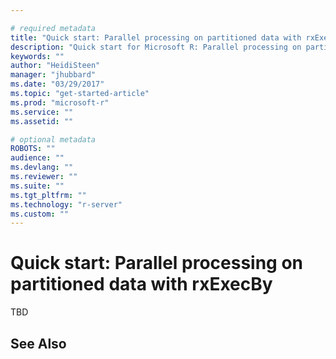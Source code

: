 ```yaml
---

# required metadata
title: "Quick start: Parallel processing on partitioned data with rxExecBy"
description: "Quick start for Microsoft R: Parallel processing on partitioned data with rxExecBy"
keywords: ""
author: "HeidiSteen"
manager: "jhubbard"
ms.date: "03/29/2017"
ms.topic: "get-started-article"
ms.prod: "microsoft-r"
ms.service: ""
ms.assetid: ""

# optional metadata
ROBOTS: ""
audience: ""
ms.devlang: ""
ms.reviewer: ""
ms.suite: ""
ms.tgt_pltfrm: ""
ms.technology: "r-server"
ms.custom: ""
---
```


# Quick start: Parallel processing on partitioned data with rxExecBy

TBD


## See Also

